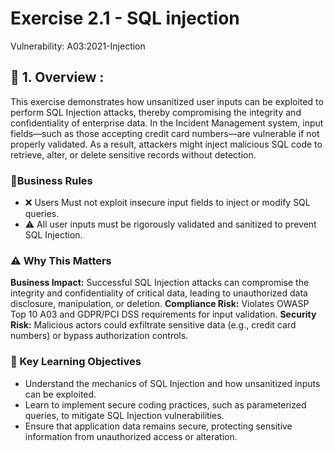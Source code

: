# Exercise 2.1 - SQL injection
Vulnerability: A03:2021-Injection

## 📖  1. Overview :

This exercise demonstrates how unsanitized user inputs can be exploited to perform SQL Injection attacks, thereby compromising the integrity and confidentiality of enterprise data. In the Incident Management system, input fields—such as those accepting credit card numbers—are vulnerable if not properly validated. As a result, attackers might inject malicious SQL code to retrieve, alter, or delete sensitive records without detection.

### 📐Business Rules

  - ❌ Users Must not exploit insecure input fields to inject or modify SQL queries.
  - ⚠️ All user inputs must be rigorously validated and sanitized to prevent SQL Injection.

### ⚠️ Why This Matters

**Business Impact:** Successful SQL Injection attacks can compromise the integrity and confidentiality of critical data, leading to unauthorized data disclosure, manipulation, or deletion.
**Compliance Risk:** Violates OWASP Top 10 A03 and GDPR/PCI DSS requirements for input validation.
**Security Risk:** Malicious actors could exfiltrate sensitive data (e.g., credit card numbers) or bypass authorization controls.

### 🎯 Key Learning Objectives

- Understand the mechanics of SQL Injection and how unsanitized inputs can be exploited.
- Learn to implement secure coding practices, such as parameterized queries, to mitigate SQL Injection vulnerabilities.
- Ensure that application data remains secure, protecting sensitive information from unauthorized access or alteration.
